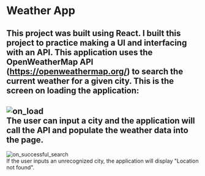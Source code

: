 # Weather App

This project was built using React. I built this project to practice making a UI and interfacing with an API. This application uses the OpenWeatherMap API (https://openweathermap.org/) to search the current weather for a given city.
This is the screen on loading the application:
---
![on_load](https://github.com/conner-huf/react_weather_app/assets/126115012/c3a6ea9f-bd49-42b3-8352-b9ff47a8c402)
<br>
The user can input a city and the application will call the API and populate the weather data into the page.
---
![on_successful_search](https://github.com/conner-huf/react_weather_app/assets/126115012/9473d2ec-2190-4b34-8c8e-61a8b483a05a)
<br>
If the user inputs an unrecognized city, the application will display "Location not found".
